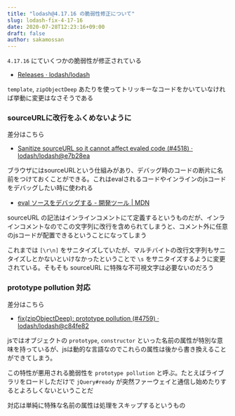 ```yaml
---
title: "lodash@4.17.16 の脆弱性修正について"
slug: lodash-fix-4-17-16
date: 2020-07-28T12:23:16+09:00
draft: false
author: sakamossan
---
```


`4.17.16` にていくつかの脆弱性が修正されている

- [Releases · lodash/lodash](https://github.com/lodash/lodash/releases)

`template`, `zipObjectDeep` あたりを使ってトリッキーなコードをかいていなければ挙動に変更はなさそうである


### sourceURLに改行をふくめないように

差分はこちら

- [Sanitize sourceURL so it cannot affect evaled code (#4518) · lodash/lodash@e7b28ea](https://github.com/lodash/lodash/commit/e7b28ea6cb17b4ca021e7c9d66218c8c89782f32)

ブラウザにはsourceURLという仕組みがあり、デバッグ時のコードの断片に名前をつけておくことができる。これはevalされるコードやインラインのjsコードをデバッグしたい時に使われる

- [eval ソースをデバッグする - 開発ツール | MDN](https://developer.mozilla.org/ja/docs/Tools/Debugger/How_to/Debug_eval_sources)

sourceURL の記法はインラインコメントにて定義するというものだが、インラインコメントなのでこの文字列に改行を含められてしまうと、コメント外に任意のjsコードが配置できるということになってしまう

これまでは `[\r\n]` をサニタイズしていたが、マルチバイトの改行文字列もサニタイズしとかないといけなかったということで `\s` をサニタイズするように変更されている。そもそも sourceURL に特殊な不可視文字は必要ないのだろう


### prototype pollution 対応

差分はこちら

- [fix(zipObjectDeep): prototype pollution (#4759) · lodash/lodash@c84fe82](https://github.com/lodash/lodash/commit/c84fe82760fb2d3e03a63379b297a1cc1a2fce12)

jsではオブジェクトの `prototype`, `constructor` といった名前の属性が特別な意味を持っているが、jsは動的な言語なのでこれらの属性は後から書き換えることができてしまう。

この特性が悪用される脆弱性を `prototype pollution` と呼ぶ。たとえばライブラリをロードしただけで `jQuery#ready` が突然ファーウェイと通信し始めたりするとよろしくないということだ

対応は単純に特殊な名前の属性は処理をスキップするというもの
